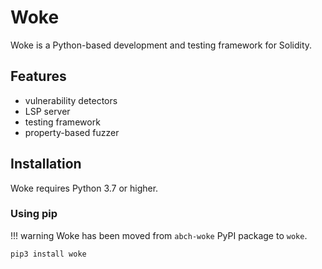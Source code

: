 # Woke

Woke is a Python-based development and testing framework for Solidity.

## Features
- vulnerability detectors
- LSP server
- testing framework
- property-based fuzzer

## Installation
Woke requires Python 3.7 or higher.

### Using pip

!!! warning
    Woke has been moved from `abch-woke` PyPI package to `woke`.

```shell
pip3 install woke
```
